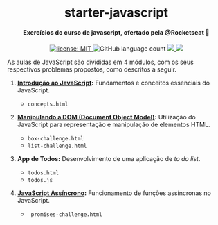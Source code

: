 <h1 align="center">
  starter-javascript
</h1>

<h4 align="center">
 Exercícios do curso de javascript, ofertado pela @Rocketseat 🚀
</h4>

<p align="center">
  <a href="https://github.com/marismarcosta/starter-javascript/blob/master/LICENSE" target="_blank">
    <img alt="license: MIT" src="https://img.shields.io/badge/license-MIT-yellow.svg" />
  </a>
  <img alt="GitHub language count" src="https://img.shields.io/github/languages/top/marismarcosta/travelling-salesman-problem?color=brightgreen" />
  <a href="https://github.com/marismarcosta">
    <img src="https://img.shields.io/badge/github-marismarcosta-7159C1?logo=GitHub"/>
  </a>
  <a href="https://www.linkedin.com/in/marismarcosta/">
    <img src="https://img.shields.io/badge/linkedin-marismarcosta-blue?logo=linkedin"/>
  </a>
</p>

 As aulas de JavaScript são divididas em 4 módulos, com os seus respectivos problemas propostos, como descritos a seguir.

1. __[Introdução ao JavaScript][desafio1]:__ Fundamentos e conceitos essenciais do JavaScript.
      * ```concepts.html``` 
  
2. __[Manipulando a DOM (Document Object Model)][desafio2]:__ Utilização do JavaScript para representação e manipulação de elementos HTML. 
      * ``` box-challenge.html ```
      * ``` list-challenge.html ```

3. __App de Todos:__ Desenvolvimento de uma aplicação de _to do list_.
      * ``` todos.html ```
      * ``` todos.js ```

4. __[JavaScript Assíncrono][desafio4]:__ Funcionamento de funções assíncronas no JavaScript.
      * ``` promises-challenge.html```


[rocket]: https://rocketseat.com.br
[desafio1]: https://xesque.rocketseat.dev/platform/1566498717618.pdf
[desafio2]: https://xesque.rocketseat.dev/platform/1566499161406.pdf
[desafio4]: https://xesque.rocketseat.dev/platform/1566499182493.pdf
